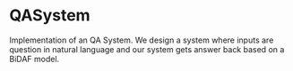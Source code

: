 # QASystem
Implementation of an QA System. We design a system where inputs are question in natural language and our system gets answer back based on a BiDAF model.
